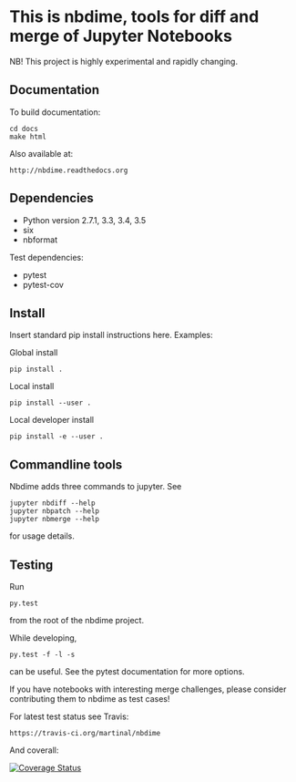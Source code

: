 This is nbdime, tools for diff and merge of Jupyter Notebooks
=============================================================

NB! This project is highly experimental and rapidly changing.


Documentation
-------------

To build documentation:

    cd docs
    make html

Also available at:
    
    http://nbdime.readthedocs.org


Dependencies
------------

  - Python version 2.7.1, 3.3, 3.4, 3.5
  - six
  - nbformat

Test dependencies:

  - pytest
  - pytest-cov


Install
-------
Insert standard pip install instructions here. Examples:

Global install

    pip install .

Local install

    pip install --user .

Local developer install

    pip install -e --user .


Commandline tools
-----------------
Nbdime adds three commands to jupyter. See

    jupyter nbdiff --help
    jupyter nbpatch --help
    jupyter nbmerge --help

for usage details.


Testing
-------

Run

    py.test

from the root of the nbdime project.

While developing,

    py.test -f -l -s

can be useful. See the pytest documentation for more options.

If you have notebooks with interesting merge challenges,
please consider contributing them to nbdime as test cases!

For latest test status see Travis:

    https://travis-ci.org/martinal/nbdime

And coverall:

[![Coverage Status](https://coveralls.io/repos/martinal/nbdime/badge.svg?branch=master&service=github)](https://coveralls.io/github/martinal/nbdime?branch=master)

